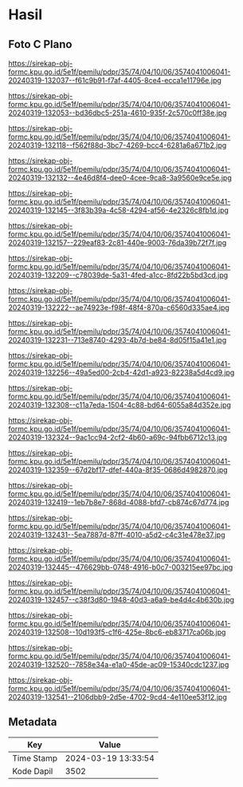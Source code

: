 # Hasil

## Foto C Plano

https://sirekap-obj-formc.kpu.go.id/5e1f/pemilu/pdpr/35/74/04/10/06/3574041006041-20240319-132037--f61c9b91-f7af-4405-8ce4-ecca1e11796e.jpg

https://sirekap-obj-formc.kpu.go.id/5e1f/pemilu/pdpr/35/74/04/10/06/3574041006041-20240319-132053--bd36dbc5-251a-4610-935f-2c570c0ff38e.jpg

https://sirekap-obj-formc.kpu.go.id/5e1f/pemilu/pdpr/35/74/04/10/06/3574041006041-20240319-132118--f562f88d-3bc7-4269-bcc4-6281a6a671b2.jpg

https://sirekap-obj-formc.kpu.go.id/5e1f/pemilu/pdpr/35/74/04/10/06/3574041006041-20240319-132132--4e46d8f4-dee0-4cee-9ca8-3a9560e9ce5e.jpg

https://sirekap-obj-formc.kpu.go.id/5e1f/pemilu/pdpr/35/74/04/10/06/3574041006041-20240319-132145--3f83b39a-4c58-4294-af56-4e2326c8fb1d.jpg

https://sirekap-obj-formc.kpu.go.id/5e1f/pemilu/pdpr/35/74/04/10/06/3574041006041-20240319-132157--229eaf83-2c81-440e-9003-76da39b72f7f.jpg

https://sirekap-obj-formc.kpu.go.id/5e1f/pemilu/pdpr/35/74/04/10/06/3574041006041-20240319-132209--c78039de-5a31-4fed-a1cc-8fd22b5bd3cd.jpg

https://sirekap-obj-formc.kpu.go.id/5e1f/pemilu/pdpr/35/74/04/10/06/3574041006041-20240319-132222--ae74923e-f98f-48f4-870a-c6560d335ae4.jpg

https://sirekap-obj-formc.kpu.go.id/5e1f/pemilu/pdpr/35/74/04/10/06/3574041006041-20240319-132231--713e8740-4293-4b7d-be84-8d05f15a41e1.jpg

https://sirekap-obj-formc.kpu.go.id/5e1f/pemilu/pdpr/35/74/04/10/06/3574041006041-20240319-132256--49a5ed00-2cb4-42d1-a923-82238a5d4cd9.jpg

https://sirekap-obj-formc.kpu.go.id/5e1f/pemilu/pdpr/35/74/04/10/06/3574041006041-20240319-132308--c11a7eda-1504-4c88-bd64-6055a84d352e.jpg

https://sirekap-obj-formc.kpu.go.id/5e1f/pemilu/pdpr/35/74/04/10/06/3574041006041-20240319-132324--9ac1cc94-2cf2-4b60-a69c-94fbb6712c13.jpg

https://sirekap-obj-formc.kpu.go.id/5e1f/pemilu/pdpr/35/74/04/10/06/3574041006041-20240319-132359--67d2bf17-dfef-440a-8f35-0686d4982870.jpg

https://sirekap-obj-formc.kpu.go.id/5e1f/pemilu/pdpr/35/74/04/10/06/3574041006041-20240319-132419--1eb7b8e7-868d-4088-bfd7-cb874c67d774.jpg

https://sirekap-obj-formc.kpu.go.id/5e1f/pemilu/pdpr/35/74/04/10/06/3574041006041-20240319-132431--5ea7887d-87ff-4010-a5d2-c4c31e478e37.jpg

https://sirekap-obj-formc.kpu.go.id/5e1f/pemilu/pdpr/35/74/04/10/06/3574041006041-20240319-132445--476629bb-0748-4916-b0c7-003215ee97bc.jpg

https://sirekap-obj-formc.kpu.go.id/5e1f/pemilu/pdpr/35/74/04/10/06/3574041006041-20240319-132457--c38f3d80-1948-40d3-a6a9-be4d4c4b630b.jpg

https://sirekap-obj-formc.kpu.go.id/5e1f/pemilu/pdpr/35/74/04/10/06/3574041006041-20240319-132508--10d193f5-c1f6-425e-8bc6-eb83717ca06b.jpg

https://sirekap-obj-formc.kpu.go.id/5e1f/pemilu/pdpr/35/74/04/10/06/3574041006041-20240319-132520--7858e34a-e1a0-45de-ac09-15340cdc1237.jpg

https://sirekap-obj-formc.kpu.go.id/5e1f/pemilu/pdpr/35/74/04/10/06/3574041006041-20240319-132541--2106dbb9-2d5e-4702-9cd4-4e110ee53f12.jpg


## Metadata

| Key        | Value               |
| ---------- | ------------------- |
| Time Stamp | 2024-03-19 13:33:54 |
| Kode Dapil | 3502                |



